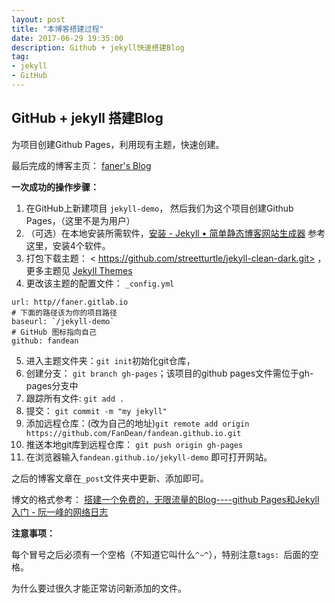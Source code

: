 ```yaml
---
layout: post
title: "本博客搭建过程"
date: 2017-06-29 19:35:00
description: Github + jekyll快速搭建Blog
tag: 
- jekyll
- GitHub
---
```


## GitHub + jekyll 搭建Blog

为项目创建Github Pages，利用现有主题，快速创建。

最后完成的博客主页： [faner's Blog](https://fandean.github.io/jekyll-demo/ "faner's Blog")

**一次成功的操作步骤：**

1. 在GitHub上新建项目 `jekyll-demo`，
然后我们为这个项目创建Github Pages，（这里不是为用户）
2. （可选）在本地安装所需软件，[安装 - Jekyll • 简单静态博客网站生成器](http://jekyllcn.com/docs/installation/ "安装 - Jekyll • 简单静态博客网站生成器")   参考这里，安装4个软件。   
3. 打包下载主题： < https://github.com/streetturtle/jekyll-clean-dark.git> ，更多主题见 [Jekyll Themes](http://jekyllthemes.org/ "Jekyll Themes")
4. 更改该主题的配置文件： `_config.yml`
  ```
  url: http//faner.gitlab.io
  # 下面的路径该为你的项目路径
  baseurl: `/jekyll-demo`
  # GitHub 图标指向自己
  github: fandean
  ```
5. 进入主题文件夹：`git init`初始化git仓库，
6. 创建分支： `git branch gh-pages`；该项目的github pages文件需位于gh-pages分支中  
7. 跟踪所有文件: `git add .`  
8. 提交： `git commit -m "my jekyll"`    
9. 添加远程仓库：(改为自己的地址)`git remote add origin https://github.com/FanDean/fandean.github.io.git`    
10. 推送本地git库到远程仓库： `git push origin gh-pages` 
11. 在浏览器输入`fandean.github.io/jekyll-demo` 即可打开网站。

之后的博客文章在`_post`文件夹中更新、添加即可。

博文的格式参考： [搭建一个免费的，无限流量的Blog----github Pages和Jekyll入门 - 阮一峰的网络日志](http://www.ruanyifeng.com/blog/2012/08/blogging_with_jekyll.html "搭建一个免费的，无限流量的Blog----github Pages和Jekyll入门 - 阮一峰的网络日志")

**注意事项：**

每个冒号之后必须有一个空格（不知道它叫什么`^~^`），特别注意`tags: `后面的空格。

为什么要过很久才能正常访问新添加的文件。
